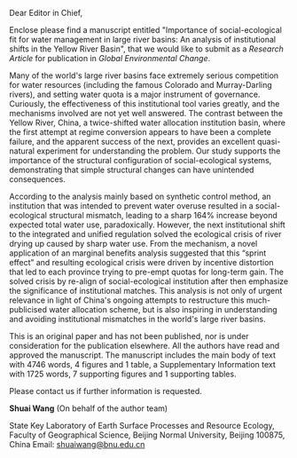 Dear Editor in Chief,

Enclose please find a manuscript entitled "Importance of social-ecological fit for water management in large river basins: An analysis of institutional shifts in the Yellow River Basin", that we would like to submit as a *Research Article* for publication in *Global Environmental Change*.

Many of the world's large river basins face extremely serious competition for water resources (including the famous Colorado and Murray-Darling rivers), and setting water quota is a major instrument of governance. Curiously, the effectiveness of this institutional tool varies greatly, and the mechanisms involved are not yet well answered. The contrast between the Yellow River, China, a twice-shifted water allocation institution basin, where the first attempt at regime conversion appears to have been a complete failure, and the apparent success of the next, provides an excellent quasi-natural experiment for understanding the problem. Our study supports the importance of the structural configuration of social-ecological systems, demonstrating that simple structural changes can have unintended consequences.

According to the analysis mainly based on synthetic control method, an institution that was intended to prevent water overuse resulted in a social-ecological structural mismatch, leading to a sharp 164% increase beyond expected total water use, paradoxically. However, the next institutional shift to the integrated and unified regulation solved the ecological crisis of river drying up caused by sharp water use. From the mechanism, a novel application of an marginal benefits analysis suggested that this “sprint effect” and resulting ecological crisis were driven by incentive distortion that led to each province trying to pre-empt quotas for long-term gain. The solved crisis by re-align of social-ecological institution after then emphasize the significance of institutional matches. This analysis is not only of urgent relevance in light of China's ongoing attempts to restructure this much-publicised water allocation scheme, but is also inspiring in understanding and avoiding institutional mismatches in the world's large river basins.

This is an original paper and has not been published, nor is under consideration for the publication elsewhere. All the authors have read and approved the manuscript. The manuscript includes the main body of text with 4746 words, 4 figures and 1 table, a Supplementary Information text with 1725 words, 7 supporting figures and 1 supporting tables.

Please contact us if further information is requested.


**Shuai Wang** (On behalf of the author team)

State Key Laboratory of Earth Surface Processes and Resource Ecology,
Faculty of Geographical Science,
Beijing Normal University,
Beijing 100875, China
Email: shuaiwang@bnu.edu.cn
